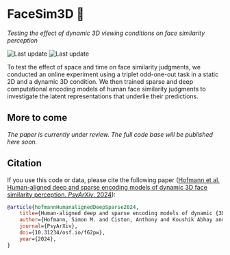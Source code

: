 # FaceSim3D 🗿

*Testing the effect of dynamic 3D viewing conditions on face similarity perception*

![Last update](https://img.shields.io/badge/last_update--green)
![Last update](https://img.shields.io/badge/version-v.0.0.0-blue)

To test the effect of space and time on face similarity judgments,
we conducted an online experiment using a triplet odd-one-out task
in a static 2D and a dynamic 3D condition.
We then trained sparse and deep computational encoding models of human face similarity judgments
to investigate the latent representations that underlie their predictions.

## More to come

*The paper is currently under review. The full code base will be published here soon.*

## Citation

If you use this code or data, please cite the following paper
([Hofmann et al. Human-aligned deep and sparse encoding models of dynamic 3D face similarity perception. *PsyArXiv*. 2024](https://doi.org/10.31234/osf.io/f62pw)):

```bibtex
@article{hofmannHumanalignedDeepSparse2024,
    title={Human-aligned deep and sparse encoding models of dynamic {3D} face similarity perception},
    author={Hofmann, Simon M. and Ciston, Anthony and Koushik Abhay and Klotzsche, Felix and Hebart, Martin N. and Müller, Klaus-Robert and Villringer, Arno and Scherf, Nico and Hilsmann, Anna and Nikulin, Vadim V. and Gaebler, Michael},
    journal={PsyArXiv},
    doi={10.31234/osf.io/f62pw},
    year={2024},
}
```
